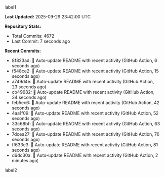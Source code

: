 
label1 
<!-- ACTIVITY_START -->
**Last Updated:** 2025-09-29 23:42:00 UTC

**Repository Stats:**
- Total Commits: 4672
- Last Commit: 7 seconds ago

**Recent Commits:**
- 8f823ad: 🤖 Auto-update README with recent activity (GitHub Action, 6 seconds ago)
- f548ce2: 🤖 Auto-update README with recent activity (GitHub Action, 15 seconds ago)
- a749d4e: 🤖 Auto-update README with recent activity (GitHub Action, 23 seconds ago)
- cb49682: 🤖 Auto-update README with recent activity (GitHub Action, 34 seconds ago)
- feb5ec6: 🤖 Auto-update README with recent activity (GitHub Action, 42 seconds ago)
- 4aa1f09: 🤖 Auto-update README with recent activity (GitHub Action, 52 seconds ago)
- 33c68bf: 🤖 Auto-update README with recent activity (GitHub Action, 63 seconds ago)
- 7dcea27: 🤖 Auto-update README with recent activity (GitHub Action, 70 seconds ago)
- ff633e3: 🤖 Auto-update README with recent activity (GitHub Action, 81 seconds ago)
- d6dc30a: 🤖 Auto-update README with recent activity (GitHub Action, 2 minutes ago)
<!-- ACTIVITY_END -->

label2
